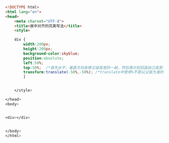 
<BlogInfo id="113" title="84.定位的盒子居中对齐完美写法" author="白日梦想猿" pv=0 read_times=0 pre_cost_time="0分22秒" category="css学习" tag_list="['css学习']" create_time="2020.07.29 22:37:32" update_time="2020.07.29 22:52:53" />

```html
<!DOCTYPE html>
<html lang="en">
<head>
    <meta charset="UTF-8">
    <title>居中对齐的完美写法</title>
    <style>

    div {
        width:200px;
        height:200px;
        background-color:skyblue;
        position:absolute;
        left:50%;
        top:50%;  /*首先水平，垂直方向各移父级高宽的一般，然后再分别回退自己高宽一半的距离*/
        transform:translate(-50%,-50%); /*translate中使用%不是以父级为准的，而是以自身的宽度和高度为准来进行取值的*/
        ]


    </style>

</head>
<body>


<div></div>


</body>
</html>
```
